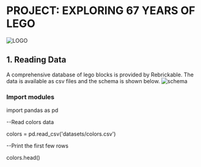 # PROJECT: EXPLORING 67 YEARS OF LEGO
![LOGO](https://github.com/sichensong-99/My-Analysis-Projects/blob/master/LOGO.png)
## 1. Reading Data
A comprehensive database of lego blocks is provided by Rebrickable. The data is available as csv files and the schema is shown below.
![schema](https://github.com/sichensong-99/My-Analysis-Projects/blob/master/schema.png)

### Import modules

import pandas as pd

--Read colors data

colors = pd.read_csv('datasets/colors.csv')

--Print the first few rows

colors.head()

